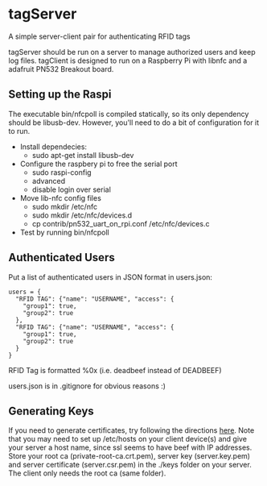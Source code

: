 # tagServer
A simple server-client pair for authenticating RFID tags

tagServer should be run on a server to manage authorized users and keep log files.
tagClient is designed to run on a Raspberry Pi with libnfc and a adafruit PN532 Breakout board.


## Setting up the Raspi

The executable bin/nfcpoll is compiled statically, so its only dependency should be libusb-dev. However, you'll need to do a bit of configuration for it to run.
 * Install dependecies:
   * sudo apt-get install libusb-dev
 * Configure the raspbery pi to free the serial port
   * sudo raspi-config
   * advanced
   * disable login over serial
 * Move lib-nfc config files
   * sudo mkdir /etc/nfc
   * sudo mkdir /etc/nfc/devices.d
   * cp contrib/pn532_uart_on_rpi.conf /etc/nfc/devices.c
 * Test by running bin/nfcpoll

## Authenticated Users

Put a list of authenticated users in JSON format in users.json:
```
users = { 
  "RFID TAG": {"name": "USERNAME", "access": {
    "group1": true,
    "group2": true
  },
  "RFID TAG": {"name": "USERNAME", "access": {
    "group1": true,
    "group2": true
  } 
}
```

RFID Tag is formatted %0x (i.e. deadbeef instead of DEADBEEF)

users.json is in .gitignore for obvious reasons :)

## Generating Keys

If you need to generate certificates, try following the directions [here](https://github.com/coolaj86/node-ssl-root-cas/wiki/Painless-Self-Signed-Certificates-in-node.js). Note that you may need to set up /etc/hosts on your client device(s) and give your server a host name, since ssl seems to have beef with IP addresses.  Store your root ca (private-root-ca.crt.pem), server key (server.key.pem) and server certificate (server.csr.pem) in the ./keys folder on your server. The client only needs the root ca (same folder).
